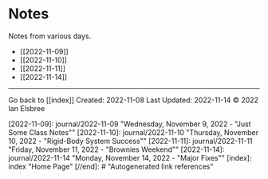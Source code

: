 # Notes

Notes from various days.

- [[2022-11-09]]
- [[2022-11-10]]
- [[2022-11-11]]
- [[2022-11-14]]

---
Go back to [[index]]
Created: 2022-11-08
Last Updated: 2022-11-14
© 2022 Ian Elsbree

[//begin]: # "Autogenerated link references for markdown compatibility"
[2022-11-09]: journal/2022-11-09 "Wednesday, November 9, 2022 - "Just Some Class Notes""
[2022-11-10]: journal/2022-11-10 "Thursday, November 10, 2022 - "Rigid-Body System Success""
[2022-11-11]: journal/2022-11-11 "Friday, November 11, 2022 - "Brownies Weekend""
[2022-11-14]: journal/2022-11-14 "Monday, November 14, 2022 - "Major Fixes""
[index]: index "Home Page"
[//end]: # "Autogenerated link references"
